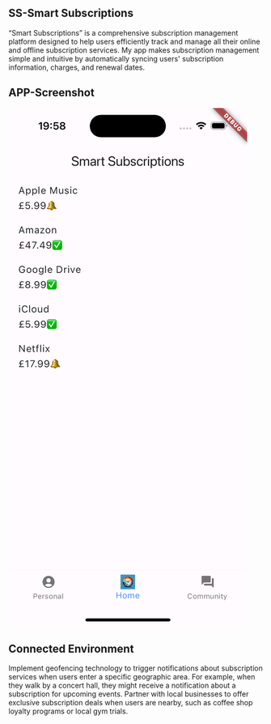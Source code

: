 ## SS-Smart Subscriptions
“Smart Subscriptions” is a comprehensive subscription management platform designed to help users efficiently track and manage all their online and offline subscription services.
My app makes subscription management simple and intuitive by automatically syncing users' subscription information, charges, and renewal dates.

## APP-Screenshot 
![localimage](homepage.png "Simulator Screenshot")

## Connected Environment
Implement geofencing technology to trigger notifications about subscription services when users enter a specific geographic area. For example, when they walk by a concert hall, they might receive a notification about a subscription for upcoming events.
Partner with local businesses to offer exclusive subscription deals when users are nearby, such as coffee shop loyalty programs or local gym trials.
